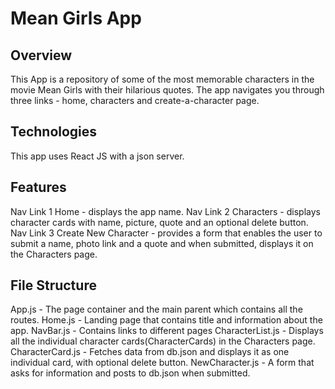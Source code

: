 # Mean Girls App

## Overview 
This App is a repository of some of the most memorable characters in the movie Mean Girls with their hilarious quotes. The app navigates you through three links - home, characters and create-a-character page. 

## Technologies
This app uses React JS with a json server.

## Features
Nav Link 1 Home - displays the app name.
Nav Link 2 Characters - displays character cards with name, picture, quote and an optional delete button.
Nav Link 3 Create New Character - provides a form that enables the user to submit a name, photo link and a quote and when submitted, displays it on the Characters page.

## File Structure
App.js - The page container and the main parent which contains all the routes.
Home.js - Landing page that contains title and information about the app.
NavBar.js - Contains links to different pages
CharacterList.js - Displays all the individual character cards(CharacterCards) in the Characters page.
CharacterCard.js - Fetches data from db.json and displays it as one individual card, with optional delete button.
NewCharacter.js - A form that asks for information and posts to db.json when submitted.
